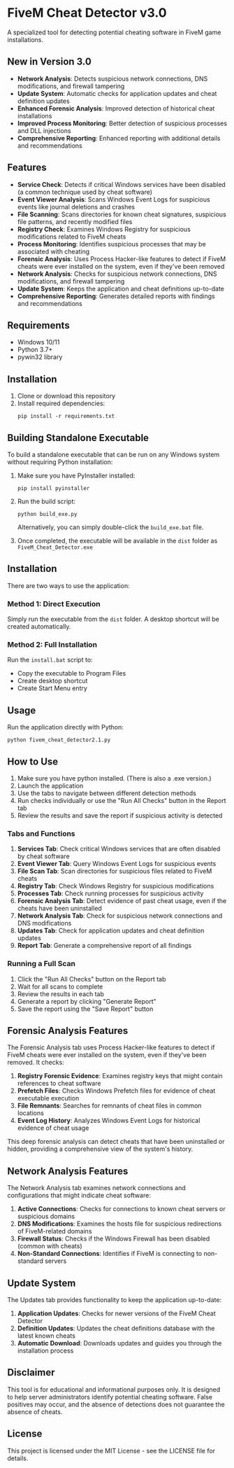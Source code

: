 # FiveM Cheat Detector v3.0

A specialized tool for detecting potential cheating software in FiveM game installations.

## New in Version 3.0

- **Network Analysis**: Detects suspicious network connections, DNS modifications, and firewall tampering
- **Update System**: Automatic checks for application updates and cheat definition updates
- **Enhanced Forensic Analysis**: Improved detection of historical cheat installations
- **Improved Process Monitoring**: Better detection of suspicious processes and DLL injections
- **Comprehensive Reporting**: Enhanced reporting with additional details and recommendations

## Features

- **Service Check**: Detects if critical Windows services have been disabled (a common technique used by cheat software)
- **Event Viewer Analysis**: Scans Windows Event Logs for suspicious events like journal deletions and crashes
- **File Scanning**: Scans directories for known cheat signatures, suspicious file patterns, and recently modified files
- **Registry Check**: Examines Windows Registry for suspicious modifications related to FiveM cheats
- **Process Monitoring**: Identifies suspicious processes that may be associated with cheating
- **Forensic Analysis**: Uses Process Hacker-like features to detect if FiveM cheats were ever installed on the system, even if they've been removed
- **Network Analysis**: Checks for suspicious network connections, DNS modifications, and firewall tampering
- **Update System**: Keeps the application and cheat definitions up-to-date
- **Comprehensive Reporting**: Generates detailed reports with findings and recommendations

## Requirements

- Windows 10/11
- Python 3.7+
- pywin32 library

## Installation

1. Clone or download this repository
2. Install required dependencies:
   ```
   pip install -r requirements.txt
   ```

## Building Standalone Executable

To build a standalone executable that can be run on any Windows system without requiring Python installation:

1. Make sure you have PyInstaller installed:
   ```
   pip install pyinstaller
   ```

2. Run the build script:
   ```
   python build_exe.py
   ```
   
   Alternatively, you can simply double-click the `build_exe.bat` file.

3. Once completed, the executable will be available in the `dist` folder as `FiveM_Cheat_Detector.exe`

## Installation

There are two ways to use the application:

### Method 1: Direct Execution
Simply run the executable from the `dist` folder. A desktop shortcut will be created automatically.

### Method 2: Full Installation
Run the `install.bat` script to:
- Copy the executable to Program Files
- Create desktop shortcut
- Create Start Menu entry

## Usage

Run the application directly with Python:
```
python fivem_cheat_detector2.1.py
```

## How to Use
1. Make sure you have python installed. (There is also a .exe version.)
2. Launch the application
3. Use the tabs to navigate between different detection methods
4. Run checks individually or use the "Run All Checks" button in the Report tab
5. Review the results and save the report if suspicious activity is detected

### Tabs and Functions

1. **Services Tab**: Check critical Windows services that are often disabled by cheat software
2. **Event Viewer Tab**: Query Windows Event Logs for suspicious events
3. **File Scan Tab**: Scan directories for suspicious files related to FiveM cheats
4. **Registry Tab**: Check Windows Registry for suspicious modifications
5. **Processes Tab**: Check running processes for suspicious activity
6. **Forensic Analysis Tab**: Detect evidence of past cheat usage, even if the cheats have been uninstalled
7. **Network Analysis Tab**: Check for suspicious network connections and DNS modifications
8. **Updates Tab**: Check for application updates and cheat definition updates
9. **Report Tab**: Generate a comprehensive report of all findings

### Running a Full Scan

1. Click the "Run All Checks" button on the Report tab
2. Wait for all scans to complete
3. Review the results in each tab
4. Generate a report by clicking "Generate Report"
5. Save the report using the "Save Report" button

## Forensic Analysis Features

The Forensic Analysis tab uses Process Hacker-like features to detect if FiveM cheats were ever installed on the system, even if they've been removed. It checks:

1. **Registry Forensic Evidence**: Examines registry keys that might contain references to cheat software
2. **Prefetch Files**: Checks Windows Prefetch files for evidence of cheat executable execution
3. **File Remnants**: Searches for remnants of cheat files in common locations
4. **Event Log History**: Analyzes Windows Event Logs for historical evidence of cheat usage

This deep forensic analysis can detect cheats that have been uninstalled or hidden, providing a comprehensive view of the system's history.

## Network Analysis Features

The Network Analysis tab examines network connections and configurations that might indicate cheat software:

1. **Active Connections**: Checks for connections to known cheat servers or suspicious domains
2. **DNS Modifications**: Examines the hosts file for suspicious redirections of FiveM-related domains
3. **Firewall Status**: Checks if the Windows Firewall has been disabled (common with cheats)
4. **Non-Standard Connections**: Identifies if FiveM is connecting to non-standard servers

## Update System

The Updates tab provides functionality to keep the application up-to-date:

1. **Application Updates**: Checks for newer versions of the FiveM Cheat Detector
2. **Definition Updates**: Updates the cheat definitions database with the latest known cheats
3. **Automatic Download**: Downloads updates and guides you through the installation process

## Disclaimer

This tool is for educational and informational purposes only. It is designed to help server administrators identify potential cheating software. False positives may occur, and the absence of detections does not guarantee the absence of cheats.

## License

This project is licensed under the MIT License - see the LICENSE file for details.
